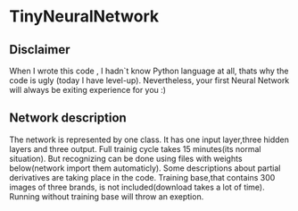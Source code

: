 # TinyNeuralNetwork
## Disclaimer
When I wrote this code , I hadn`t know Python 
language at all, thats why the code is ugly (today I have level-up). 
Nevertheless, your first Neural Network will always be
exiting experience for you :)
## Network description
The network is represented by one class.
It has one input layer,three hidden layers
and three output.
Full trainig cycle takes 15 minutes(its normal situation).
But recognizing can be done using 
files with weights below(network import them automaticly).
Some descriptions about partial derivatives are taking place
in the code.
Training base,that contains 300 images of three brands,
is not included(download takes a lot of time).
Running without training base will throw an exeption.
